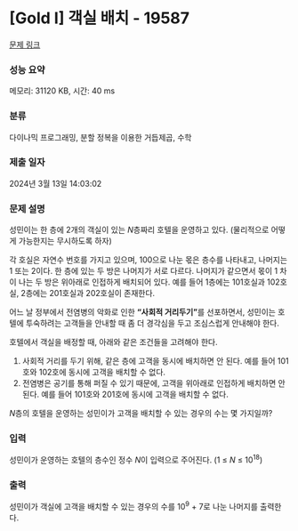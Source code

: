 # [Gold I] 객실 배치 - 19587 

[문제 링크](https://www.acmicpc.net/problem/19587) 

### 성능 요약

메모리: 31120 KB, 시간: 40 ms

### 분류

다이나믹 프로그래밍, 분할 정복을 이용한 거듭제곱, 수학

### 제출 일자

2024년 3월 13일 14:03:02

### 문제 설명

<p>성민이는 한 층에 2개의 객실이 있는 <em>N</em>층짜리 호텔을 운영하고 있다. (물리적으로 어떻게 가능한지는 무시하도록 하자)</p>

<p>각 호실은 자연수 번호를 가지고 있으며, 100으로 나눈 몫은 층수를 나타내고, 나머지는 1 또는 2이다. 한 층에 있는 두 방은 나머지가 서로 다르다. 나머지가 같으면서 몫이 1 차이 나는 두 방은 위아래로 인접하게 배치되어 있다. 예를 들어 1층에는 101호실과 102호실, 2층에는 201호실과 202호실이 존재한다.</p>

<p>어느 날 정부에서 전염병의 악화로 인한 <strong>“사회적 거리두기”</strong>를 선포하면서, 성민이는 호텔에 투숙하려는 고객들을 안내할 때 좀 더 경각심을 두고 조심스럽게 안내해야 한다.</p>

<p>호텔에서 객실을 배정할 때, 아래와 같은 조건들을 고려해야 한다.</p>

<ol>
	<li>사회적 거리를 두기 위해, 같은 층에 고객을 동시에 배치하면 안 된다. 예를 들어 101호와 102호에 동시에 고객을 배치할 수 없다.</li>
	<li>전염병은 공기를 통해 퍼질 수 있기 때문에, 고객을 위아래로 인접하게 배치하면 안 된다. 예를 들어 101호와 201호에 동시에 고객을 배치할 수 없다.</li>
</ol>

<p><em>N</em>층의 호텔을 운영하는 성민이가 고객을 배치할 수 있는 경우의 수는 몇 가지일까?</p>

### 입력 

 <p>성민이가 운영하는 호텔의 층수인 정수 <em>N</em>이 입력으로 주어진다. (1 ≤ <em>N</em> ≤ 10<sup>18</sup>)</p>

### 출력 

 <p>성민이가 객실에 고객을 배치할 수 있는 경우의 수를 10<sup>9</sup> + 7로 나눈 나머지를 출력한다.</p>

